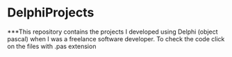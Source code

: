 # DelphiProjects
***This repository contains the projects I developed using Delphi (object pascal) when I was a freelance software developer. To check the code click on the files with .pas extension
